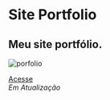 # Site Portfolio
## Meu site portfólio.

![porfolio](https://user-images.githubusercontent.com/95376359/177058164-e0dac5d5-a5d6-4f44-bf9c-6ad726d0457c.png)


<a href="https://gabrielrochat.github.io/Site-Portfolio/">Acesse</a>
<br>
*Em Atualização*

